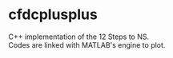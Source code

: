 # cfdcplusplus
C++ implementation of the 12 Steps to NS.  
Codes are linked with MATLAB's engine to plot.  
